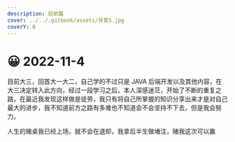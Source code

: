 ```yaml
---
description: 启航篇
cover: ../../.gitbook/assets/背景5.jpg
coverY: 0
---
```


# 😀 2022-11-4

目前大三，回首大一大二，自己学的不过只是 JAVA 后端开发以及其他内容，在大三决定转入此方向，经过一段学习之后，本人深感迷茫，开始了不断的重复之路，在最近我发现这样做是徒劳，我只有将自己所掌握的知识分享出来才是对自己最大的进步，我不知道前方之路有多难也不知道会不会坚持不下去，但是我会努力。

人生的赌桌我已经上场，就不会在退却，我拿后半生做堵注，赌我这次可以赢
